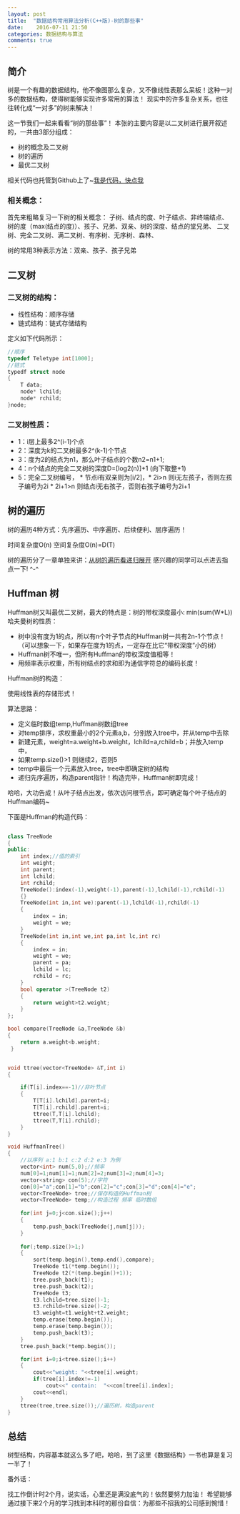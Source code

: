 ```yaml
---
layout: post
title:  "数据结构常用算法分析(C++版)-树的那些事"
date:    2016-07-11 21:50
categories: 数据结构与算法
comments: true
---
```


## 简介


树是一个有趣的数据结构，他不像图那么复杂，又不像线性表那么呆板！这种一对多的数据结构，使得树能够实现许多常用的算法！
现实中的许多复杂关系，也往往转化成“一对多”的树来解决！

这一节我们一起来看看“树的那些事”！ 本张的主要内容是以二叉树进行展开叙述的，一共由3部分组成：

 * 树的概念及二叉树
 * 树的遍历
 * 最优二叉树

相关代码也托管到Github上了~[我是代码，快点我](https://github.com/xnzaa/DataStructure-Algorithm/)

### 相关概念：

首先来粗略复习一下树的相关概念：
子树、结点的度、叶子结点、非终端结点、树的度（max(结点的度)）、孩子、兄弟、双亲、树的深度、结点的堂兄弟、
二叉树、完全二叉树、满二叉树、有序树、无序树、森林、

树的常用3种表示方法：双亲、孩子、孩子兄弟

## 二叉树

### 二叉树的结构：

 * 线性结构：顺序存储
 * 链式结构：链式存储结构

定义如下代码所示：

```cpp
//顺序
typedef Teletype int[1000];
//链式
typedf struct node
{
	T data;
	node* lchild;
	node* rchild;
}node;

```

### 二叉树性质：

 * 1：i层上最多2^(i-1)个点
 * 2：深度为k的二叉树最多2^(k-1)个节点
 * 3：度为2的结点为n1，那么叶子结点的个数n2=n1+1;
 * 4：n个结点的完全二叉树的深度D=[log2(n)]+1 (向下取整+1)
 * 5：完全二叉树编号， * 节点i有双亲则为[i/2]，* 2i>n 则i无左孩子，否则左孩子编号为2i * 2i+1>n 则结点i无右孩子，否则右孩子编号为2i+1


## 树的遍历

树的遍历4种方式：先序遍历、中序遍历、后续便利、层序遍历！

时间复杂度O(n) 空间复杂度O(n)=D(T)

树的遍历分了一章单独来讲：[从树的遍历看递归展开]()
感兴趣的同学可以点进去指点一下!  ^-^

## Huffman 树

Huffman树又叫最优二叉树，最大的特点是：树的带权深度最小: min(sum(W*L))
哈夫曼树的性质：

 * 树中没有度为1的点，所以有n个叶子节点的Huffman树一共有2n-1个节点！
（可以想象一下，如果存在度为1的点，一定存在比它“带权深度”小的树）
 * Huffman树不唯一，但所有Huffman的带权深度值相等！
 * 用频率表示权重，所有树结点的求和即为通信字符总的编码长度！

Huffman树的构造：

使用线性表的存储形式！

算法思路：

 * 定义临时数组temp,Huffman树数组tree 
 * 对temp排序，求权重最小的2个元素a,b，分别放入tree中，并从temp中去除
 * 新建元素，weight=a.weight+b.weight，lchild=a,rchild=b；并放入temp中，
 * 如果temp.size()>1 则继续2，否则5
 * temp中最后一个元素放入tree，tree中即确定树的结构
 * 递归先序遍历，构造parent指针！构造完毕，Huffman树即完成！

 哈哈，大功告成！从叶子结点出发，依次访问根节点，即可确定每个叶子结点的Huffman编码~ 

下面是Huffman的构造代码：
 
```cpp

class TreeNode
{
public:
	int index;//值的索引
	int weight;
	int parent;
	int lchild;
	int rchild;
	TreeNode():index(-1),weight(-1),parent(-1),lchild(-1),rchild(-1)
	{}
	TreeNode(int in,int we):parent(-1),lchild(-1),rchild(-1)
	{
		index = in;
		weight = we;
	}
	TreeNode(int in,int we,int pa,int lc,int rc)
	{
		index = in;
		weight = we;
		parent = pa;
		lchild = lc;
		rchild = rc;
	}
	bool operator >(TreeNode t2)
	{
		return weight>t2.weight;
	}
};

bool compare(TreeNode &a,TreeNode &b)
{
	return a.weight<b.weight;
 } 


void ttree(vector<TreeNode> &T,int i)
{

	if(T[i].index==-1)//非叶节点
	{
		T[T[i].lchild].parent=i;
		T[T[i].rchild].parent=i;
		ttree(T,T[i].lchild);
		ttree(T,T[i].rchild);
	}
}

void HuffmanTree()
{
	//以序列 a:1 b:1 c:2 d:2 e:3 为例
	vector<int> num(5,0);//频率
	num[0]=1;num[1]=1;num[2]=2;num[3]=2;num[4]=3;
	vector<string> con(5);//字符
	con[0]="a";con[1]="b";con[2]="c";con[3]="d";con[4]="e";
	vector<TreeNode> tree;//保存构造的Huffman树
	vector<TreeNode> temp;//构造过程 频率 临时数组
	
	for(int j=0;j<con.size();j++)
	{
		temp.push_back(TreeNode(j,num[j]));
	}
	
	for(;temp.size()>1;)
	{
		sort(temp.begin(),temp.end(),compare);
		TreeNode t1(*temp.begin());
		TreeNode t2(*(temp.begin()+1));
		tree.push_back(t1);
		tree.push_back(t2);
		TreeNode t3;
		t3.lchild=tree.size()-1;
		t3.rchild=tree.size()-2;
		t3.weight=t1.weight+t2.weight;
		temp.erase(temp.begin());
		temp.erase(temp.begin());
		temp.push_back(t3);
	}
	tree.push_back(*temp.begin());

	for(int i=0;i<tree.size();i++)
	{
		cout<<"weight: "<<tree[i].weight;
		if(tree[i].index!=-1)
			cout<<" contain:  "<<con[tree[i].index];
		cout<<endl;
	}
	ttree(tree,tree.size());//遍历树，构造parent
}

```


## 总结

树型结构，内容基本就这么多了吧，哈哈，到了这里《数据结构》一书也算是复习一半了！

番外话：

找工作倒计时2个月，说实话，心里还是满没底气的！依然要努力加油！
希望能够通过接下来2个月的学习找到本科时的那份自信：为那些不招我的公司感到惋惜！
